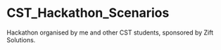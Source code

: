 # CST_Hackathon_Scenarios
Hackathon organised by me and other CST students, sponsored by Zift Solutions.
